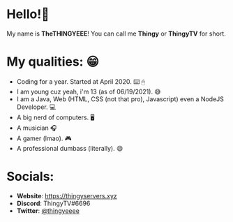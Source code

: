 <h1>Hello!👋</h1>

My name is **TheTHINGYEEE**!
You can call me **Thingy** or **ThingyTV** for short.

# My qualities: 😁
- Coding for a year. Started at April 2020. ⌨️ 🖱
- I am young cuz yeah, i'm 13 (as of 06/19/2021). 😅
- I am a Java, Web (HTML, CSS (not that pro), Javascript) even a NodeJS Developer. 💻
- A big nerd of computers. 🖥
- A musician 🎧
- A gamer (lmao). 🎮
- A professional dumbass (literally). 😄 

# Socials:
- **Website**: https://thingyservers.xyz
- **Discord**: ThingyTV#6696
- **Twitter**: <a href="https://twitter.com/thingyeeee">@thingyeeee</a>
